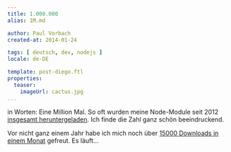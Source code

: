 ```yaml
---
title: 1.000.000
alias: 1M.md

author: Paul Vorbach
created-at: 2014-01-24

tags: [ deutsch, dev, nodejs ]
locale: de-DE

template: post-diego.ftl
properties:
  teaser:
    imageUrl: cactus.jpg
...
```



in Worten: Eine Million Mal. So oft wurden meine Node-Module seit 2012
[insgesamt heruntergeladen](http://npm-stat.vorba.ch/charts.html?author=pvorb).
Ich finde die Zahl ganz schön beeindruckend.

Vor nicht ganz einem Jahr habe ich mich noch über [15000 Downloads in einem
Monat](/2013/reichweite-nodejs.html) gefreut. Es läuft...
